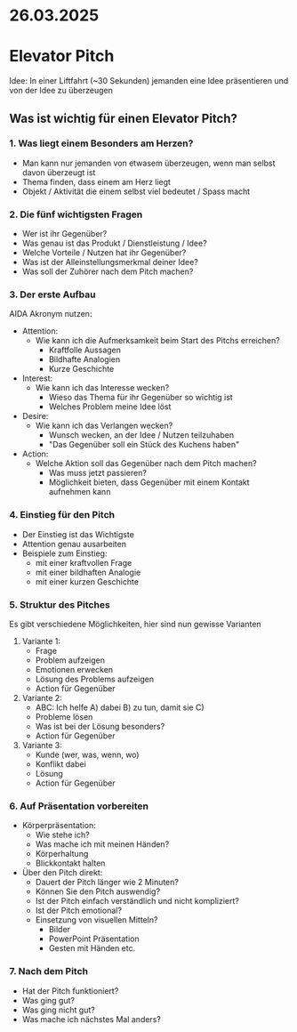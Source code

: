 # 26.03.2025

# Elevator Pitch
Idee: In einer Liftfahrt (~30 Sekunden) jemanden eine Idee präsentieren und von der Idee zu überzeugen

## Was ist wichtig für einen Elevator Pitch?
### 1. Was liegt einem Besonders am Herzen?
   - Man kann nur jemanden von etwasem überzeugen, wenn man selbst davon überzeugt ist
   - Thema finden, dass einem am Herz liegt
   - Objekt / Aktivität die einem selbst viel bedeutet / Spass macht
### 2. Die fünf wichtigsten Fragen
   - Wer ist ihr Gegenüber?
   - Was genau ist das Produkt / Dienstleistung / Idee?
   - Welche Vorteile / Nutzen hat ihr Gegenüber?
   - Was ist der Alleinstellungsmerkmal deiner Idee?
   - Was soll der Zuhörer nach dem Pitch machen?
### 3. Der erste Aufbau
   AIDA Akronym nutzen:
   - Attention:
     - Wie kann ich die Aufmerksamkeit beim Start des Pitchs erreichen?
       - Kraftfolle Aussagen
       - Bildhafte Analogien
       - Kurze Geschichte
   - Interest:
     - Wie kann ich das Interesse wecken?
       - Wieso das Thema für ihr Gegenüber so wichtig ist
       - Welches Problem meine Idee löst
   - Desire:
     - Wie kann ich das Verlangen wecken?
       - Wunsch wecken, an der Idee / Nutzen teilzuhaben
       - "Das Gegenüber soll ein Stück des Kuchens haben"
   - Action:
     - Welche Aktion soll das Gegenüber nach dem Pitch machen?
       - Was muss jetzt passieren?
       - Möglichkeit bieten, dass Gegenüber mit einem Kontakt aufnehmen kann
### 4. Einstieg für den Pitch
   - Der Einstieg ist das Wichtigste
   - Attention genau ausarbeiten
   - Beispiele zum Einstieg:
     - mit einer kraftvollen Frage
     - mit einer bildhaften Analogie
     - mit einer kurzen Geschichte
### 5. Struktur des Pitches
   Es gibt verschiedene Möglichkeiten, hier sind nun gewisse Varianten
   1. Variante 1:
      - Frage
      - Problem aufzeigen
      - Emotionen erwecken
      - Lösung des Problems aufzeigen
      - Action für Gegenüber
   2. Variante 2:
      - ABC: Ich helfe A) dabei B) zu tun, damit sie C)
      - Probleme lösen
      - Was ist bei der Lösung besonders?
      - Action für Gegenüber
   3. Variante 3:
      - Kunde (wer, was, wenn, wo)
      - Konflikt dabei
      - Lösung
      - Action für Gegenüber
### 6. Auf Präsentation vorbereiten
   - Körperpräsentation:
     - Wie stehe ich?
     - Was mache ich mit meinen Händen?
     - Körperhaltung
     - Blickkontakt halten
   - Über den Pitch direkt:
     - Dauert der Pitch länger wie 2 Minuten?
     - Können Sie den Pitch auswendig?
     - Ist der Pitch einfach verständlich und nicht kompliziert?
     - Ist der Pitch emotional?
     - Einsetzung von visuellen Mitteln?
       - Bilder
       - PowerPoint Präsentation
       - Gesten mit Händen etc.
### 7. Nach dem Pitch
   - Hat der Pitch funktioniert?
   - Was ging gut?
   - Was ging nicht gut?
   - Was mache ich nächstes Mal anders?